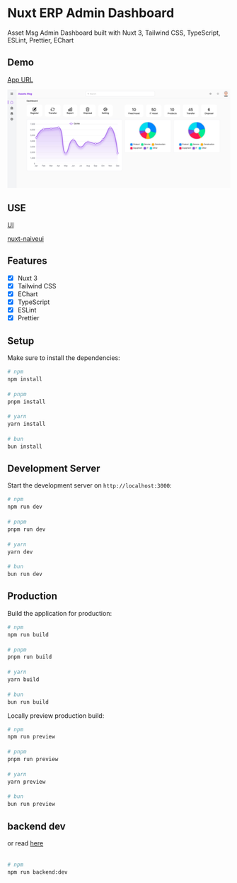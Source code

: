# Nuxt ERP Admin Dashboard

Asset Msg Admin Dashboard built with Nuxt 3, Tailwind CSS, TypeScript, ESLint, Prettier, EChart

<!-- [feature](KEY-FEATURE.md) -->

## Demo
[App URL](https://assets-workflow-approval.vercel.app/signin)

![image](https://github.com/phearunr/assets-workflow-approval/blob/main/assets-msg-dashboard.png)

## USE 

[UI](https://www.naiveui.com/en-US/os-theme)

[nuxt-naiveui](https://github.com/becem-gharbi/nuxt-naiveui)

## Features

- [x] Nuxt 3
- [x] Tailwind CSS
- [x] EChart
- [x] TypeScript
- [x] ESLint
- [x] Prettier

## Setup

Make sure to install the dependencies:

```bash
# npm
npm install

# pnpm
pnpm install

# yarn
yarn install

# bun
bun install
```

## Development Server

Start the development server on `http://localhost:3000`:

```bash
# npm
npm run dev

# pnpm
pnpm run dev

# yarn
yarn dev

# bun
bun run dev
```

## Production

Build the application for production:

```bash
# npm
npm run build

# pnpm
pnpm run build

# yarn
yarn build

# bun
bun run build
```

Locally preview production build:

```bash
# npm
npm run preview

# pnpm
pnpm run preview

# yarn
yarn preview

# bun
bun run preview
```

## backend dev

or read [here](doc-backend/README.md)

```bash

# npm
npm run backend:dev


```


